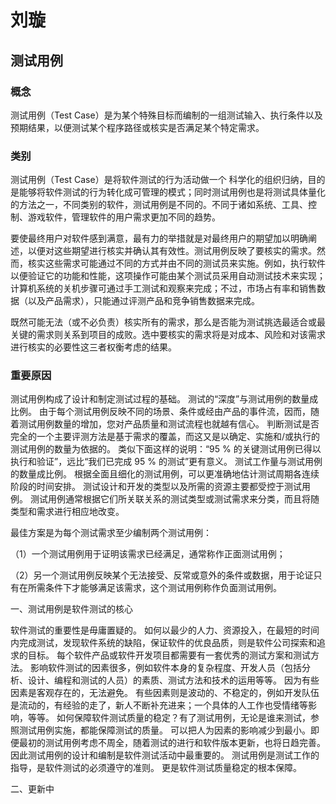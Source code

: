 # 刘璇

## 测试用例

### 概念

测试用例（Test Case）是为某个特殊目标而编制的一组测试输入、执行条件以及预期结果，以便测试某个程序路径或核实是否满足某个特定需求。

### 类别

测试用例（Test Case）是将软件测试的行为活动做一个
科学化的组织归纳，目的是能够将软件测试的行为转化成可管理的模式；同时测试用例也是将测试具体量化的方法之一，不同类别的软件，测试用例是不同的。不同于诸如系统、工具、控制、游戏软件，管理软件的用户需求更加不同的趋势。

要使最终用户对软件感到满意，最有力的举措就是对最终用户的期望加以明确阐述，以便对这些期望进行核实并确认其有效性。测试用例反映了要核实的需求。然而，核实这些需求可能通过不同的方式并由不同的测试员来实施。例如，执行软件以便验证它的功能和性能，这项操作可能由某个测试员采用自动测试技术来实现；计算机系统的关机步骤可通过手工测试和观察来完成；不过，市场占有率和销售数据（以及产品需求），只能通过评测产品和竞争销售数据来完成。

既然可能无法（或不必负责）核实所有的需求，那么是否能为测试挑选最适合或最关键的需求则关系到项目的成败。选中要核实的需求将是对成本、风险和对该需求进行核实的必要性这三者权衡考虑的结果。

### 重要原因

测试用例构成了设计和制定测试过程的基础。
测试的“深度”与测试用例的数量成比例。
由于每个测试用例反映不同的场景、条件或经由产品的事件流，因而，随着测试用例数量的增加，您对产品质量和测试流程也就越有信心。
判断测试是否完全的一个主要评测方法是基于需求的覆盖，而这又是以确定、实施和/或执行的测试用例的数量为依据的。
类似下面这样的说明：“95 % 的关键测试用例已得以执行和验证”，远比“我们已完成 95 % 的测试”更有意义。
测试工作量与测试用例的数量成比例。
根据全面且细化的测试用例，可以更准确地估计测试周期各连续阶段的时间安排。
测试设计和开发的类型以及所需的资源主要都受控于测试用例。
测试用例通常根据它们所关联关系的测试类型或测试需求来分类，而且将随类型和需求进行相应地改变。

最佳方案是为每个测试需求至少编制两个测试用例：

（1）一个测试用例用于证明该需求已经满足，通常称作正面测试用例；

（2）另一个测试用例反映某个无法接受、反常或意外的条件或数据，用于论证只有在所需条件下才能够满足该需求，这个测试用例称作负面测试用例。

一、测试用例是软件测试的核心

软件测试的重要性是毋庸置疑的。
如何以最少的人力、资源投入，在最短的时间内完成测试，发现软件系统的缺陷，保证软件的优良品质，则是软件公司探索和追求的目标。
每个软件产品或软件开发项目都需要有一套优秀的测试方案和测试方法。
影响软件测试的因素很多，例如软件本身的复杂程度、开发人员（包括分析、设计、编程和测试的人员）的素质、测试方法和技术的运用等等。
因为有些因素是客观存在的，无法避免。
有些因素则是波动的、不稳定的，例如开发队伍是流动的，有经验的走了，新人不断补充进来；一个具体的人工作也受情绪等影响，等等。
如何保障软件测试质量的稳定？有了测试用例，无论是谁来测试，参照测试用例实施，都能保障测试的质量。
可以把人为因素的影响减少到最小。即便最初的测试用例考虑不周全，随着测试的进行和软件版本更新，也将日趋完善。
因此测试用例的设计和编制是软件测试活动中最重要的。
测试用例是测试工作的指导，是软件测试的必须遵守的准则。
更是软件测试质量稳定的根本保障。

二、更新中

